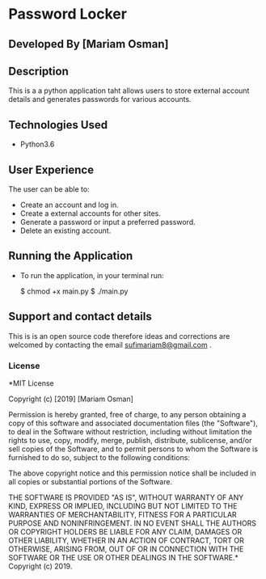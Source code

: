 # Password Locker

## Developed By [Mariam Osman]

## Description
This is a a python application taht allows users to store external account details and generates passwords for various accounts.

## Technologies Used
* Python3.6

## User Experience

The user can be able to:
* Create an account and log in.
* Create a external accounts for other sites.
* Generate a password or input a preferred password.
* Delete an existing account.

## Running the Application
* To run the application, in your terminal run:

    $ chmod +x main.py
    $ ./main.py

## Support and contact details
This is is an open source code therefore ideas and corrections are welcomed by contacting the email sufimariam8@gmail.com . 

### License
*MIT License

Copyright (c) [2019] [Mariam Osman]

Permission is hereby granted, free of charge, to any person obtaining a copy
of this software and associated documentation files (the "Software"), to deal
in the Software without restriction, including without limitation the rights
to use, copy, modify, merge, publish, distribute, sublicense, and/or sell
copies of the Software, and to permit persons to whom the Software is
furnished to do so, subject to the following conditions:

The above copyright notice and this permission notice shall be included in all
copies or substantial portions of the Software.

THE SOFTWARE IS PROVIDED "AS IS", WITHOUT WARRANTY OF ANY KIND, EXPRESS OR
IMPLIED, INCLUDING BUT NOT LIMITED TO THE WARRANTIES OF MERCHANTABILITY,
FITNESS FOR A PARTICULAR PURPOSE AND NONINFRINGEMENT. IN NO EVENT SHALL THE
AUTHORS OR COPYRIGHT HOLDERS BE LIABLE FOR ANY CLAIM, DAMAGES OR OTHER
LIABILITY, WHETHER IN AN ACTION OF CONTRACT, TORT OR OTHERWISE, ARISING FROM,
OUT OF OR IN CONNECTION WITH THE SOFTWARE OR THE USE OR OTHER DEALINGS IN THE
SOFTWARE.*
Copyright (c) 2019.